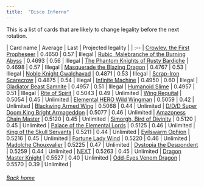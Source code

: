 ```yaml
---
title:  "Disco Inferno"
---
```


This is a list of cards that are likely to change legality before the next rotation.

| Card name | Average | Last | Projected legality |
| :-- |
[Crowley, the First Propheseer](https://db.ygoprodeck.com/card/?search=Crowley,%20the%20First%20Propheseer) | 0.4650 | 0.57 | Illegal |
[Rubic, Malebranche of the Burning Abyss](https://db.ygoprodeck.com/card/?search=Rubic,%20Malebranche%20of%20the%20Burning%20Abyss) | 0.4693 | 0.56 | Illegal |
[The Phantom Knights of Rusty Bardiche](https://db.ygoprodeck.com/card/?search=The%20Phantom%20Knights%20of%20Rusty%20Bardiche) | 0.4698 | 0.57 | Illegal |
[Masquerade the Blazing Dragon](https://db.ygoprodeck.com/card/?search=Masquerade%20the%20Blazing%20Dragon) | 0.4767 | 0.53 | Illegal |
[Noble Knight Gwalchavad](https://db.ygoprodeck.com/card/?search=Noble%20Knight%20Gwalchavad) | 0.4871 | 0.53 | Illegal |
[Scrap-Iron Scarecrow](https://db.ygoprodeck.com/card/?search=Scrap-Iron%20Scarecrow) | 0.4875 | 0.54 | Illegal |
[Infinite Machine](https://db.ygoprodeck.com/card/?search=Infinite%20Machine) | 0.4950 | 0.60 | Illegal |
[Gladiator Beast Samnite](https://db.ygoprodeck.com/card/?search=Gladiator%20Beast%20Samnite) | 0.4957 | 0.51 | Illegal |
[Humanoid Slime](https://db.ygoprodeck.com/card/?search=Humanoid%20Slime) | 0.4957 | 0.51 | Illegal |
[Rite of Spirit](https://db.ygoprodeck.com/card/?search=Rite%20of%20Spirit) | 0.5043 | 0.49 | Unlimited |
[Wing Requital](https://db.ygoprodeck.com/card/?search=Wing%20Requital) | 0.5054 | 0.45 | Unlimited |
[Elemental HERO Wild Wingman](https://db.ygoprodeck.com/card/?search=Elemental%20HERO%20Wild%20Wingman) | 0.5059 | 0.42 | Unlimited |
[Blackwing Armed Wing](https://db.ygoprodeck.com/card/?search=Blackwing%20Armed%20Wing) | 0.5068 | 0.44 | Unlimited |
[D/D/D Super Doom King Bright Armageddon](https://db.ygoprodeck.com/card/?search=D/D/D%20Super%20Doom%20King%20Bright%20Armageddon) | 0.5077 | 0.46 | Unlimited |
[Amazoness Chain Master](https://db.ygoprodeck.com/card/?search=Amazoness%20Chain%20Master) | 0.5120 | 0.45 | Unlimited |
[Simorgh, Bird of Divinity](https://db.ygoprodeck.com/card/?search=Simorgh,%20Bird%20of%20Divinity) | 0.5120 | 0.45 | Unlimited |
[Palace of the Elemental Lords](https://db.ygoprodeck.com/card/?search=Palace%20of%20the%20Elemental%20Lords) | 0.5125 | 0.46 | Unlimited |
[King of the Skull Servants](https://db.ygoprodeck.com/card/?search=King%20of%20the%20Skull%20Servants) | 0.5211 | 0.44 | Unlimited |
[Evilswarm Ophion](https://db.ygoprodeck.com/card/?search=Evilswarm%20Ophion) | 0.5216 | 0.45 | Unlimited |
[Fortune Lady Wind](https://db.ygoprodeck.com/card/?search=Fortune%20Lady%20Wind) | 0.5220 | 0.46 | Unlimited |
[Madolche Chouxvalier](https://db.ygoprodeck.com/card/?search=Madolche%20Chouxvalier) | 0.5225 | 0.47 | Unlimited |
[Dystopia the Despondent](https://db.ygoprodeck.com/card/?search=Dystopia%20the%20Despondent) | 0.5259 | 0.44 | Unlimited |
[NEXT](https://db.ygoprodeck.com/card/?search=NEXT) | 0.5263 | 0.45 | Unlimited |
[Dragon Master Knight](https://db.ygoprodeck.com/card/?search=Dragon%20Master%20Knight) | 0.5527 | 0.40 | Unlimited |
[Odd-Eyes Venom Dragon](https://db.ygoprodeck.com/card/?search=Odd-Eyes%20Venom%20Dragon) | 0.5570 | 0.39 | Unlimited |

###### [Back home](index)